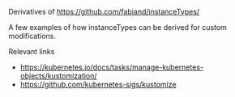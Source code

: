 Derivatives of https://github.com/fabiand/instanceTypes/

A few examples of how instanceTypes can be derived for custom modifications.

Relevant links
- https://kubernetes.io/docs/tasks/manage-kubernetes-objects/kustomization/
- https://github.com/kubernetes-sigs/kustomize
